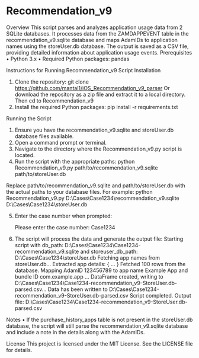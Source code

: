 # Recommendation_v9

Overview
This script parses and analyzes application usage data from 2 SQLite databases. It processes data from the ZAMDAPPEVENT table in the recommendation_v9.sqlite database and maps AdamIDs to application names using the storeUser.db database. The output is saved as a CSV file, providing detailed information about application usage events.
Prerequisites
•	Python 3.x
•	Required Python packages: pandas

Instructions for Running Recommendation_v9 Script
Installation
1.	Clone the repository:
   git clone https://github.com/mantal1/iOS_Recommendation_v9_parser
  	 Or download the repository as a zip file and extract it to a local directory.
   Then cd to Recommendation_v9
3.	Install the required Python packages:
    pip install -r requirements.txt

Running the Script
1.	Ensure you have the recommendation_v9.sqlite and storeUser.db database files available.
2.	Open a command prompt or terminal.
3.	Navigate to the directory where the Recommendation_v9.py script is located.
4.	Run the script with the appropriate paths:
     python Recommendation_v9.py path/to/recommendation_v9.sqlite path/to/storeUser.db
   
Replace path/to/recommendation_v9.sqlite and path/to/storeUser.db with the actual paths to your database files. 
	For example:
   python Recommendation_v9.py D:\Cases\Case1234\recommendation_v9.sqlite D:\Cases\Case1234\storeUser.db

5.	Enter the case number when prompted:

      Please enter the case number: Case1234

6.	The script will process the data and generate the output file:
     Starting script with db_path: D:\Cases\Case1234\Case1234-recommendation_v9.sqlite and storeuser_db_path: D:\Cases\Case1234\storeUser.db
   Fetching app names from storeUser.db...
   Extracted app details: { ... }
   Fetched 100 rows from the database.
   Mapping AdamID 123456789 to app name Example App and bundle ID com.example.app
   ...
   DataFrame created, writing to D:\Cases\Case1234\Case1234-recommendation_v9-StoreUser.db-parsed.csv...
   Data has been written to D:\Cases\Case1234-recommendation_v9-StoreUser.db-parsed.csv
   Script completed.
   Output file: D:\Cases\Case1234\Case1234-recommendation_v9-StoreUser.db-parsed.csv
   
Notes
•	If the purchase_history_apps table is not present in the storeUser.db database, the script will still parse the recommendation_v9.sqlite database and include a note in the details along with the AdamIDs.

   License
This project is licensed under the MIT License. See the LICENSE file for details.
